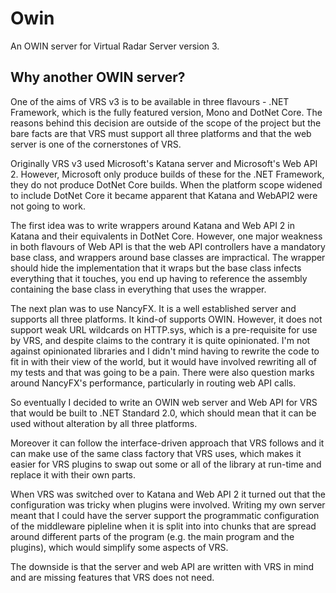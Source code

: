 # Owin
An OWIN server for Virtual Radar Server version 3.

## Why another OWIN server?

One of the aims of VRS v3 is to be available in three flavours - .NET Framework, which
is the fully featured version, Mono and DotNet Core. The reasons behind this decision
are outside of the scope of the project but the bare facts are that VRS must support
all three platforms and that the web server is one of the cornerstones of VRS.

Originally VRS v3 used Microsoft's Katana server and Microsoft's Web API 2. However,
Microsoft only produce builds of these for the .NET Framework, they do not produce
DotNet Core builds. When the platform scope widened to include DotNet Core it became
apparent that Katana and WebAPI2 were not going to work.

The first idea was to write wrappers around Katana and Web API 2 in Katana and their
equivalents in DotNet Core. However, one major weakness in both flavours of Web API
is that the web API controllers have a mandatory base class, and wrappers around base
classes are impractical. The wrapper should hide the implementation that it wraps but
the base class infects everything that it touches, you end up having to reference the
assembly containing the base class in everything that uses the wrapper.

The next plan was to use NancyFX. It is a well established server and supports all
three platforms. It kind-of supports OWIN. However, it does not support weak URL
wildcards on HTTP.sys, which is a pre-requisite for use by VRS, and despite claims
to the contrary it is quite opinionated. I'm not against opinionated libraries and
I didn't mind having to rewrite the code to fit in with their view of the world, but
it would have involved rewriting all of my tests and that was going to be a pain.
There were also question marks around NancyFX's performance, particularly in routing
web API calls.

So eventually I decided to write an OWIN web server and Web API for VRS that would be
built to .NET Standard 2.0, which should mean that it can be used without alteration
by all three platforms.

Moreover it can follow the interface-driven approach that VRS follows and it can make
use of the same class factory that VRS uses, which makes it easier for VRS plugins
to swap out some or all of the library at run-time and replace it with their own parts.

When VRS was switched over to Katana and Web API 2 it turned out that the configuration
was tricky when plugins were involved. Writing my own server meant that I could have
the server support the programmatic configuration of the middleware pipleline when it
is split into into chunks that are spread around different parts of the program (e.g.
the main program and the plugins), which would simplify some aspects of VRS.

The downside is that the server and web API are written with VRS in mind and are missing
features that VRS does not need.
